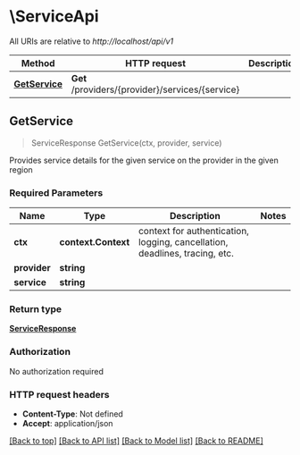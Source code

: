 # \ServiceApi

All URIs are relative to *http://localhost/api/v1*

Method | HTTP request | Description
------------- | ------------- | -------------
[**GetService**](ServiceApi.md#GetService) | **Get** /providers/{provider}/services/{service} | 



## GetService

> ServiceResponse GetService(ctx, provider, service)


Provides service details for the given service on the provider in the given region

### Required Parameters


Name | Type | Description  | Notes
------------- | ------------- | ------------- | -------------
**ctx** | **context.Context** | context for authentication, logging, cancellation, deadlines, tracing, etc.
**provider** | **string**|  | 
**service** | **string**|  | 

### Return type

[**ServiceResponse**](ServiceResponse.md)

### Authorization

No authorization required

### HTTP request headers

- **Content-Type**: Not defined
- **Accept**: application/json

[[Back to top]](#) [[Back to API list]](../README.md#documentation-for-api-endpoints)
[[Back to Model list]](../README.md#documentation-for-models)
[[Back to README]](../README.md)

